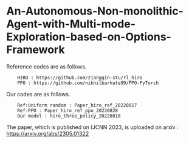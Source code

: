 # An-Autonomous-Non-monolithic-Agent-with-Multi-mode-Exploration-based-on-Options-Framework

Reference codes are as follows.
        
        HIRO : https://github.com/ziangqin-stu/rl_hiro
        PPO : https://github.com/nikhilbarhate99/PPO-PyTorch

Our codes are as follows.
        
        Ref:Uniform random : Paper_hiro_ref_20220817
        Ref:PPO : Paper_hiro_ref_ppo_20220828
        Our model : hiro_three_policy_20220818

The paper, which is published on IJCNN 2023, is uploaded on arxiv :
        https://arxiv.org/abs/2305.01322
